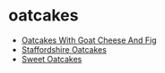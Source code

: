 # oatcakes

 * [Oatcakes With Goat Cheese And Fig](../index/o/oatcakes-with-goat-cheese-and-fig-13663.json)
 * [Staffordshire Oatcakes](../index/s/staffordshire-oatcakes.json)
 * [Sweet Oatcakes](../index/s/sweet-oatcakes.json)
